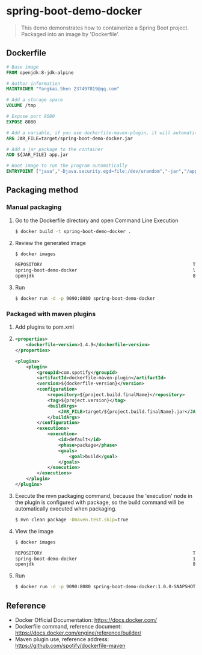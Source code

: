 # spring-boot-demo-docker

> This demo demonstrates how to containerize a Spring Boot project. Packaged into an image by 'Dockerfile'.

## Dockerfile

```dockerfile
# Base image
FROM openjdk:8-jdk-alpine

# Author information
MAINTAINER "Yangkai.Shen 237497819@qq.com"

# Add a storage space
VOLUME /tmp

# Expose port 8080
EXPOSE 8080

# Add a variable, if you use dockerfile-maven-plugin, it will automatically replace the variable content here
ARG JAR_FILE=target/spring-boot-demo-docker.jar

# Add a jar package to the container
ADD ${JAR_FILE} app.jar

# Boot image to run the program automatically
ENTRYPOINT ["java","-Djava.security.egd=file:/dev/urandom","-jar","/app.jar"]
```

## Packaging method

### Manual packaging

1. Go to the Dockerfile directory and open Command Line Execution

   ```bash
   $ docker build -t spring-boot-demo-docker .
   ```

2. Review the generated image

   ```bash
   $ docker images
   
   REPOSITORY                                                        TAG                 IMAGE ID            CREATED             SIZE
   spring-boot-demo-docker                                           latest	      bc29a29ffca0        2 hours ago         119MB
   openjdk                                                           8-jdk-alpine        97bc1352afde        5 weeks ago         103MB
   ```

3. Run

   ```bash
   $ docker run -d -p 9090:8080 spring-boot-demo-docker
   ```

### Packaged with maven plugins

1. Add plugins to pom.xml

2. ```xml
   <properties>
       <dockerfile-version>1.4.9</dockerfile-version>
   </properties>
   
   <plugins>      
       <plugin>
           <groupId>com.spotify</groupId>
           <artifactId>dockerfile-maven-plugin</artifactId>
           <version>${dockerfile-version}</version>
           <configuration>
               <repository>${project.build.finalName}</repository>
               <tag>${project.version}</tag>
               <buildArgs>
                   <JAR_FILE>target/${project.build.finalName}.jar</JAR_FILE>
               </buildArgs>
           </configuration>
           <executions>
               <execution>
                   <id>default</id>
                   <phase>package</phase>
                   <goals>
                       <goal>build</goal>
                   </goals>
               </execution>
           </executions>
       </plugin>
   </plugins>
   ```

2. Execute the mvn packaging command, because the 'execution' node in the plugin is configured with package, so the build command will be automatically executed when packaging.

   ```bash
   $ mvn clean package -Dmaven.test.skip=true
   ```

3. View the image

   ```bash
   $ docker images
   
   REPOSITORY                                                        TAG                 IMAGE ID            CREATED             SIZE
   spring-boot-demo-docker                                           1.0.0-SNAPSHOT      bc29a29ffca0        2 hours ago         119MB
   openjdk                                                           8-jdk-alpine        97bc1352afde        5 weeks ago         103MB
   ```

4. Run

   ```bash
   $ docker run -d -p 9090:8080 spring-boot-demo-docker:1.0.0-SNAPSHOT
   ```

## Reference

- Docker Official Documentation: https://docs.docker.com/
- Dockerfile command, reference document: https://docs.docker.com/engine/reference/builder/
- Maven plugin use, reference address: https://github.com/spotify/dockerfile-maven
